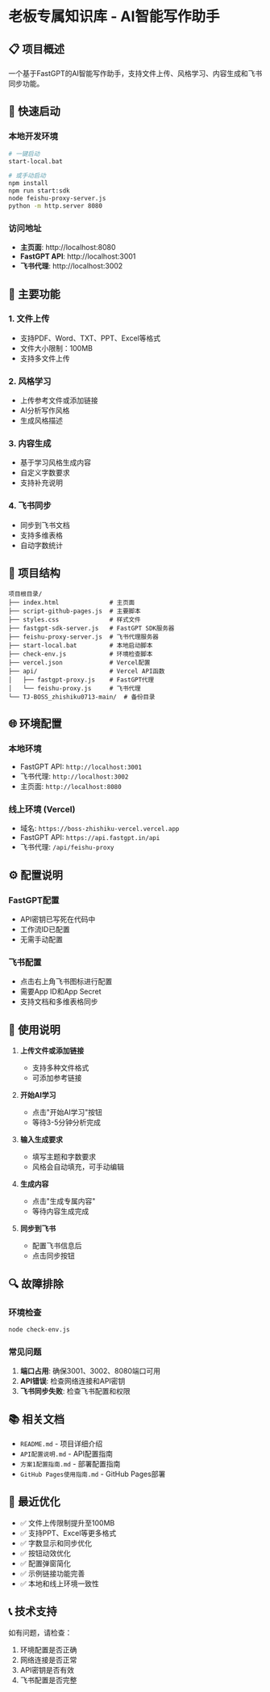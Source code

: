 # 老板专属知识库 - AI智能写作助手

## 📋 项目概述

一个基于FastGPT的AI智能写作助手，支持文件上传、风格学习、内容生成和飞书同步功能。

## 🚀 快速启动

### 本地开发环境
```bash
# 一键启动
start-local.bat

# 或手动启动
npm install
npm run start:sdk
node feishu-proxy-server.js
python -m http.server 8080
```

### 访问地址
- **主页面**: http://localhost:8080
- **FastGPT API**: http://localhost:3001
- **飞书代理**: http://localhost:3002

## 🔧 主要功能

### 1. 文件上传
- 支持PDF、Word、TXT、PPT、Excel等格式
- 文件大小限制：100MB
- 支持多文件上传

### 2. 风格学习
- 上传参考文件或添加链接
- AI分析写作风格
- 生成风格描述

### 3. 内容生成
- 基于学习风格生成内容
- 自定义字数要求
- 支持补充说明

### 4. 飞书同步
- 同步到飞书文档
- 支持多维表格
- 自动字数统计

## 📁 项目结构

```
项目根目录/
├── index.html              # 主页面
├── script-github-pages.js  # 主要脚本
├── styles.css              # 样式文件
├── fastgpt-sdk-server.js   # FastGPT SDK服务器
├── feishu-proxy-server.js  # 飞书代理服务器
├── start-local.bat         # 本地启动脚本
├── check-env.js            # 环境检查脚本
├── vercel.json             # Vercel配置
├── api/                    # Vercel API函数
│   ├── fastgpt-proxy.js    # FastGPT代理
│   └── feishu-proxy.js     # 飞书代理
└── TJ-BOSS_zhishiku0713-main/  # 备份目录
```

## 🌐 环境配置

### 本地环境
- FastGPT API: `http://localhost:3001`
- 飞书代理: `http://localhost:3002`
- 主页面: `http://localhost:8080`

### 线上环境 (Vercel)
- 域名: `https://boss-zhishiku-vercel.vercel.app`
- FastGPT API: `https://api.fastgpt.in/api`
- 飞书代理: `/api/feishu-proxy`

## ⚙️ 配置说明

### FastGPT配置
- API密钥已写死在代码中
- 工作流ID已配置
- 无需手动配置

### 飞书配置
- 点击右上角飞书图标进行配置
- 需要App ID和App Secret
- 支持文档和多维表格同步

## 📝 使用说明

1. **上传文件或添加链接**
   - 支持多种文件格式
   - 可添加参考链接

2. **开始AI学习**
   - 点击"开始AI学习"按钮
   - 等待3-5分钟分析完成

3. **输入生成要求**
   - 填写主题和字数要求
   - 风格会自动填充，可手动编辑

4. **生成内容**
   - 点击"生成专属内容"
   - 等待内容生成完成

5. **同步到飞书**
   - 配置飞书信息后
   - 点击同步按钮

## 🔍 故障排除

### 环境检查
```bash
node check-env.js
```

### 常见问题
1. **端口占用**: 确保3001、3002、8080端口可用
2. **API错误**: 检查网络连接和API密钥
3. **飞书同步失败**: 检查飞书配置和权限

## 📚 相关文档

- `README.md` - 项目详细介绍
- `API配置说明.md` - API配置指南
- `方案1配置指南.md` - 部署配置指南
- `GitHub Pages使用指南.md` - GitHub Pages部署

## 🎯 最近优化

- ✅ 文件上传限制提升至100MB
- ✅ 支持PPT、Excel等更多格式
- ✅ 字数显示和同步优化
- ✅ 按钮动效优化
- ✅ 配置弹窗简化
- ✅ 示例链接功能完善
- ✅ 本地和线上环境一致性

## 📞 技术支持

如有问题，请检查：
1. 环境配置是否正确
2. 网络连接是否正常
3. API密钥是否有效
4. 飞书配置是否完整
